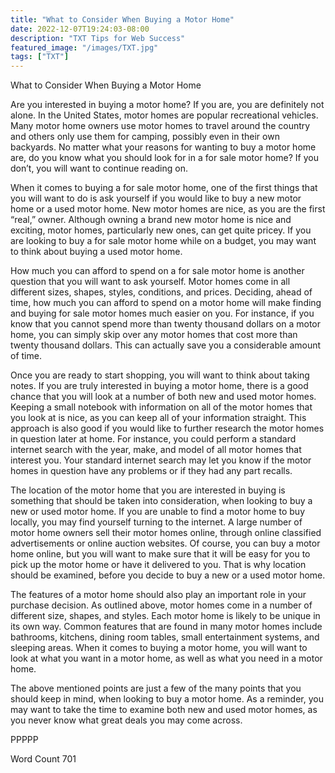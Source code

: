 ```yaml
---
title: "What to Consider When Buying a Motor Home"
date: 2022-12-07T19:24:03-08:00
description: "TXT Tips for Web Success"
featured_image: "/images/TXT.jpg"
tags: ["TXT"]
---
```


What to Consider When Buying a Motor Home

Are you interested in buying a motor home?  If you are, you are definitely not alone.  In the United States, motor homes are popular recreational vehicles. Many motor home owners use motor homes to travel around the country and others only use them for camping, possibly even in their own backyards. No matter what your reasons for wanting to buy a motor home are, do you know what you should look for in a for sale motor home?  If you don’t, you will want to continue reading on.

When it comes to buying a for sale motor home, one of the first things that you will want to do is ask yourself if you would like to buy a new motor home or a used motor home.  New motor homes are nice, as you are the first “real,” owner.  Although owning a brand new motor home is nice and exciting, motor homes, particularly new ones, can get quite pricey.  If you are looking to buy a for sale motor home while on a budget, you may want to think about buying a used motor home.

How much you can afford to spend on a for sale motor home is another question that you will want to ask yourself.  Motor homes come in all different sizes, shapes, styles, conditions, and prices. Deciding, ahead of time, how much you can afford to spend on a motor home will make finding and buying for sale motor homes much easier on you. For instance, if you know that you cannot spend more than twenty thousand dollars on a motor home, you can simply skip over any motor homes that cost more than twenty thousand dollars.  This can actually save you a considerable amount of time.

Once you are ready to start shopping, you will want to think about taking notes.  If you are truly interested in buying a motor home, there is a good chance that you will look at a number of both new and used motor homes. Keeping a small notebook with information on all of the motor homes that you look at is nice, as you can keep all of your information straight.  This approach is also good if you would like to further research the motor homes in question later at home. For instance, you could perform a standard internet search with the year, make, and model of all motor homes that interest you.  Your standard internet search may let you know if the motor homes in question have any problems or if they had any part recalls.

The location of the motor home that you are interested in buying is something that should be taken into consideration, when looking to buy a new or used motor home.  If you are unable to find a motor home to buy locally, you may find yourself turning to the internet.  A large number of motor home owners sell their motor homes online, through online classified advertisements or online auction websites.  Of course, you can buy a motor home online, but you will want to make sure that it will be easy for you to pick up the motor home or have it delivered to you. That is why location should be examined, before you decide to buy a new or a used motor home.

The features of a motor home should also play an important role in your purchase decision. As outlined above, motor homes come in a number of different size, shapes, and styles.  Each motor home is likely to be unique in its own way.  Common features that are found in many motor homes include bathrooms, kitchens, dining room tables, small entertainment systems, and sleeping areas. When it comes to buying a motor home, you will want to look at what you want in a motor home, as well as what you need in a motor home.  

The above mentioned points are just a few of the many points that you should keep in mind, when looking to buy a motor home.  As a reminder, you may want to take the time to examine both new and used motor homes, as you never know what great deals you may come across.

PPPPP

Word Count 701


